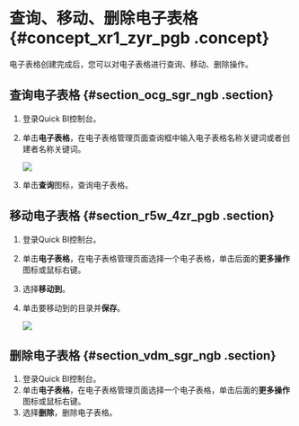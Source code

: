 # 查询、移动、删除电子表格 {#concept_xr1_zyr_pgb .concept}

电子表格创建完成后，您可以对电子表格进行查询、移动、删除操作。

## 查询电子表格 {#section_ocg_sgr_ngb .section}

1.  登录Quick BI控制台。
2.  单击**电子表格**，在电子表格管理页面查询框中输入电子表格名称关键词或者创建者名称关键词。

    ![](http://static-aliyun-doc.oss-cn-hangzhou.aliyuncs.com/assets/img/122607/155358603038320_zh-CN.png)

3.  单击**查询**图标，查询电子表格。

## 移动电子表格 {#section_r5w_4zr_pgb .section}

1.  登录Quick BI控制台。
2.  单击**电子表格**，在电子表格管理页面选择一个电子表格，单击后面的**更多操作**图标或鼠标右键。
3.  选择**移动到**。
4.  单击要移动到的目录并**保存**。

    ![](http://static-aliyun-doc.oss-cn-hangzhou.aliyuncs.com/assets/img/122607/155358603038321_zh-CN.png)


## 删除电子表格 {#section_vdm_sgr_ngb .section}

1.  登录Quick BI控制台。
2.  单击**电子表格**，在电子表格管理页面选择一个电子表格，单击后面的**更多操作**图标或鼠标右键。
3.  选择**删除**，删除电子表格。


